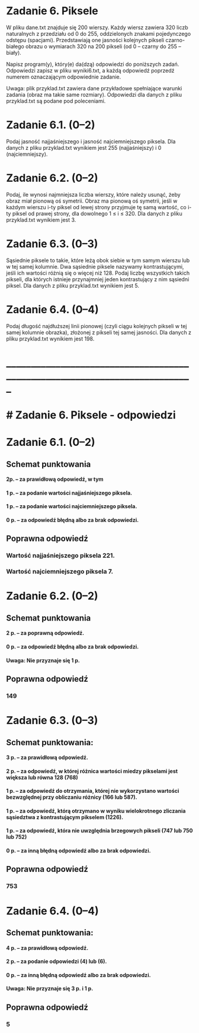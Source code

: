 
# Zadanie 6. Piksele
W pliku dane.txt znajduje się 200 wierszy. Każdy wiersz zawiera 320 liczb naturalnych
z przedziału od 0 do 255, oddzielonych znakami pojedynczego odstępu (spacjami).
Przedstawiają one jasności kolejnych pikseli czarno-białego obrazu o wymiarach 320 na 200
pikseli (od 0 – czarny do 255 – biały).

Napisz program(y), który(e) da(dzą) odpowiedzi do poniższych zadań. Odpowiedzi zapisz
w pliku wyniki6.txt, a każdą odpowiedź poprzedź numerem oznaczającym odpowiednie
zadanie.

Uwaga: plik przyklad.txt zawiera dane przykładowe spełniające warunki zadania (obraz
ma takie same rozmiary). Odpowiedzi dla danych z pliku przyklad.txt są podane pod
poleceniami.

# Zadanie 6.1. (0–2)
Podaj jasność najjaśniejszego i jasność najciemniejszego piksela.
Dla danych z pliku przyklad.txt wynikiem jest 255 (najjaśniejszy) i 0 (najciemniejszy).
# Zadanie 6.2. (0–2)
Podaj, ile wynosi najmniejsza liczba wierszy, które należy usunąć, żeby obraz miał pionową oś
symetrii. Obraz ma pionową oś symetrii, jeśli w każdym wierszu i-ty piksel od lewej strony
przyjmuje tę samą wartość, co i-ty piksel od prawej strony, dla dowolnego 1 ≤ i ≤ 320.
Dla danych z pliku przyklad.txt wynikiem jest 3.
# Zadanie 6.3. (0–3)
Sąsiednie piksele to takie, które leżą obok siebie w tym samym wierszu lub w tej samej
kolumnie. Dwa sąsiednie piksele nazywamy kontrastującymi, jeśli ich wartości różnią się
o więcej niż 128. Podaj liczbę wszystkich takich pikseli, dla których istnieje przynajmniej jeden
kontrastujący z nim sąsiedni piksel.
Dla danych z pliku przyklad.txt wynikiem jest 5.
# Zadanie 6.4. (0–4)
Podaj długość najdłuższej linii pionowej (czyli ciągu kolejnych pikseli w tej samej kolumnie
obrazka), złożonej z pikseli tej samej jasności.
Dla danych z pliku przyklad.txt wynikiem jest 198. 

# ___________________________________________________________________________

# # Zadanie 6. Piksele - odpowiedzi

# Zadanie 6.1. (0–2)

## Schemat punktowania
#### 2p. – za prawidłową odpowiedź, w tym
#### 1 p. – za podanie wartości najjaśniejszego piksela.
#### 1 p. – za podanie wartości najciemniejszego piksela.
#### 0 p. – za odpowiedź błędną albo za brak odpowiedzi.
## Poprawna odpowiedź
### Wartość najjaśniejszego piksela 221.
### Wartość najciemniejszego piksela 7.


# Zadanie 6.2. (0–2)

## Schemat punktowania
#### 2 p. – za poprawną odpowiedź.
#### 0 p. – za odpowiedź błędną albo za brak odpowiedzi.
#### Uwaga: Nie przyznaje się 1 p.
## Poprawna odpowiedź
### 149

# Zadanie 6.3. (0–3)

## Schemat punktowania:
#### 3 p. – za prawidłową odpowiedź.
#### 2 p. – za odpowiedź, w której różnica wartości miedzy pikselami jest większa lub równa 128 (768)
#### 1 p. – za odpowiedź do otrzymania, której nie wykorzystano wartości bezwzględnej przy obliczaniu różnicy (166 lub 587).
#### 1 p. – za odpowiedź, którą otrzymano w wyniku wielokrotnego zliczania sąsiedztwa z kontrastującym pikselem (1226).
#### 1 p. – za odpowiedź, która nie uwzględnia brzegowych pikseli (747 lub 750 lub 752)
#### 0 p. – za inną błędną odpowiedź albo za brak odpowiedzi.
## Poprawna odpowiedź
### 753

# Zadanie 6.4. (0–4)

## Schemat punktowania:
#### 4 p. – za prawidłową odpowiedź.
#### 2 p. – za podanie odpowiedzi (4) lub (6).
#### 0 p. – za inną błędną odpowiedź albo za brak odpowiedzi.
#### Uwaga: Nie przyznaje się 3 p. i 1 p.
## Poprawna odpowiedź
### 5